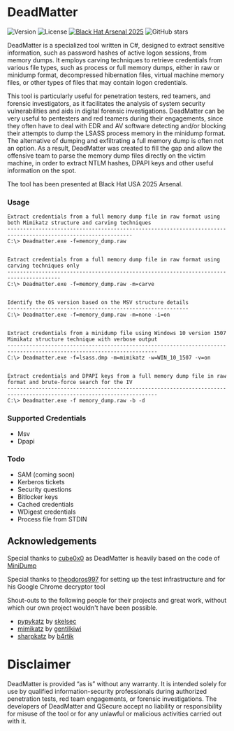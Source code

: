 # DeadMatter

![Version](https://img.shields.io/badge/Version-0.9.5_Beta-darkblue.svg)
![License](https://img.shields.io/badge/License-BSD3-darkred.svg)
[![Black Hat Arsenal 2025](https://img.shields.io/badge/2025-Black%20Hat%20Arsenal-lightgrey.svg)](https://www.qsecure.global/presenting-deadmatter-a-new-approach-to-credential-extraction-at-black-hat-usa-2025)
![GitHub stars](https://img.shields.io/github/stars/qsecure-labs/DeadMatter)

DeadMatter is a specialized tool written in C#, designed to extract sensitive information, such as password hashes of active logon sessions, from memory dumps. It employs carving techniques to retrieve credentials from various file types, such as process or full memory dumps, either in raw or minidump format, decompressed hibernation files, virtual machine memory files, or other types of files that may contain logon credentials. 

This tool is particularly useful for penetration testers, red teamers, and forensic investigators, as it facilitates the analysis of system security vulnerabilities and aids in digital forensic investigations. DeadMatter can be very useful to pentesters and red teamers during their engagements, since they often have to deal with EDR and AV software detecting and/or blocking their attempts to dump the LSASS process memory in the minidump format. The alternative of dumping and exfiltrating a full memory dump is often not an option. As a result, DeadMatter was created to fill the gap and allow the offensive team to parse the memory dump files directly on the victim machine, in order to extract NTLM hashes, DPAPI keys and other useful information on the spot.

The tool has been presented at Black Hat USA 2025 Arsenal. 



### Usage

```
Extract credentials from a full memory dump file in raw format using both Mimikatz structure and carving techniques
--------------------------------------------------------------------------------------------------------------
C:\> Deadmatter.exe -f=memory_dump.raw


Extract credentials from a full memory dump file in raw format using carving techniques only
---------------------------------------------------------------------------------------
C:\> Deadmatter.exe -f=memory_dump.raw -m=carve


Identify the OS version based on the MSV structure details
----------------------------------------------------------
C:\> Deadmatter.exe -f=memory_dump.raw -m=none -i=on


Extract credentials from a minidump file using Windows 10 version 1507 Mimikatz structure technique with verbose output
----------------------------------------------------------------------------------------------------------------------
C:\> Deadmatter.exe -f=lsass.dmp -m=mimikatz -w=WIN_10_1507 -v=on


Extract credentials and DPAPI keys from a full memory dump file in raw format and brute-force search for the IV
----------------------------------------------------------------------------------------------------------------------
C:\> Deadmatter.exe -f memory_dump.raw -b -d
```



### Supported Credentials

* Msv
* Dpapi



### Todo

* SAM (coming soon)
* Kerberos tickets
* Security questions
* Bitlocker keys
* Cached credentials
* WDigest credentials
* Process file from STDIN



## Acknowledgements

Special thanks to [cube0x0](https://twitter.com/cube0x0) as DeadMatter is heavily based on the code of [MiniDump](https://github.com/cube0x0/MiniDump)

Special thanks to [theodoros997](https://github.com/theodoros997/theodoros997) for setting up the test infrastructure and for his Google Chrome decryptor tool 

Shout-outs to the following people for their projects and great work, without which our own project wouldn't have been possible. 

* [pypykatz](https://github.com/skelsec/pypykatz) by [skelsec](https://twitter.com/SkelSec)
* [mimikatz](https://github.com/gentilkiwi/mimikatz/) by [gentilkiwi](https://twitter.com/gentilkiwi)
* [sharpkatz](https://github.com/b4rtik/SharpKatz) by [b4rtik](https://twitter.com/b4rtik)

# Disclaimer

DeadMatter is provided “as is” without any warranty. It is intended solely for use by qualified information-security professionals during authorized penetration tests, red team engagements, or forensic investigations. The developers of DeadMatter and QSecure accept no liability or responsibility for misuse of the tool or for any unlawful or malicious activities carried out with it.
